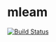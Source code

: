 # mleam

[![Build Status](https://travis-ci.org/hauser-group/mlff.svg?branch=master)](https://travis-ci.org/hauser-group/mlff)
